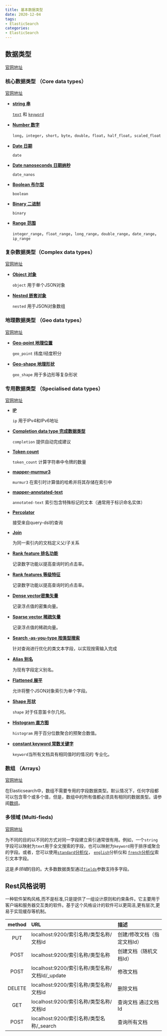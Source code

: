 ```yaml
---
title: 基本数据类型
date: 2020-12-04
tags:
- ElasticSearch
categories:
- ElasticSearch
---
```



## 数据类型

[官网地址](https://www.elastic.co/guide/en/elasticsearch/reference/current/mapping-types.html#mapping-types)

###  核心数据类型 （Core data types）

[官网地址](https://github.com/elastic/elasticsearch/edit/7.8/docs/reference/mapping/types.asciidoc)

- **[string 串](https://www.elastic.co/guide/en/elasticsearch/reference/current/string.html)**

  [`text`](https://www.elastic.co/guide/en/elasticsearch/reference/current/text.html) 和 [`keyword`](https://www.elastic.co/guide/en/elasticsearch/reference/current/keyword.html)

- **[Number 数字](https://www.elastic.co/guide/en/elasticsearch/reference/current/number.html)**

  `long`，`integer`，`short`，`byte`，`double`，`float`，`half_float`，`scaled_float`

- **[Date 日期](https://www.elastic.co/guide/en/elasticsearch/reference/current/date.html)**

  `date`

- **[Date nanoseconds 日期纳秒](https://www.elastic.co/guide/en/elasticsearch/reference/current/date_nanos.html)**

  `date_nanos`

- **[Boolean 布尔型](https://www.elastic.co/guide/en/elasticsearch/reference/current/boolean.html)**

  `boolean`

- **[Binary 二进制](https://www.elastic.co/guide/en/elasticsearch/reference/current/binary.html)**

  `binary`

- **[Range 范围](https://www.elastic.co/guide/en/elasticsearch/reference/current/range.html)**

  `integer_range`，`float_range`，`long_range`，`double_range`，`date_range`，`ip_range`

###  复杂数据类型（Complex data types）

[官网地址](https://github.com/elastic/elasticsearch/edit/7.8/docs/reference/mapping/types.asciidoc)

- **[Object 对象](https://www.elastic.co/guide/en/elasticsearch/reference/current/object.html)**

  `object` 用于单个JSON对象

- **[Nested 嵌套对象](https://www.elastic.co/guide/en/elasticsearch/reference/current/nested.html)**

  `nested` 用于JSON对象数组

###  地理数据类型 （Geo data types）

[官网地址](https://github.com/elastic/elasticsearch/edit/7.8/docs/reference/mapping/types.asciidoc)

- **[Geo-point 地理位置](https://www.elastic.co/guide/en/elasticsearch/reference/current/geo-point.html)**

  `geo_point` 纬度/经度积分

- **[Geo-shape 地理形状](https://www.elastic.co/guide/en/elasticsearch/reference/current/geo-shape.html)**

  `geo_shape` 用于多边形等复杂形状

###  专用数据类型 （Specialised data types）

[官网地址](https://github.com/elastic/elasticsearch/edit/7.8/docs/reference/mapping/types.asciidoc)

- **[IP](https://www.elastic.co/guide/en/elasticsearch/reference/current/ip.html)**

  `ip` 用于IPv4和IPv6地址

- **[ Completion data type 完成数据类型](https://www.elastic.co/guide/en/elasticsearch/reference/current/search-suggesters.html#completion-suggester)**

  `completion` 提供自动完成建议

- **[Token count](https://www.elastic.co/guide/en/elasticsearch/reference/current/token-count.html)**

  `token_count` 计算字符串中令牌的数量

- **[mapper-murmur3](https://www.elastic.co/guide/en/elasticsearch/plugins/7.8/mapper-murmur3.html)**

  `murmur3` 在索引时计算值的哈希并将其存储在索引中

- **[mapper-annotated-text](https://www.elastic.co/guide/en/elasticsearch/plugins/7.8/mapper-annotated-text.html)**

  `annotated-text` 索引包含特殊标记的文本（通常用于标识命名实体）

- **[Percolator](https://www.elastic.co/guide/en/elasticsearch/reference/current/percolator.html)**

  接受来自query-dsl的查询

- **[Join](https://www.elastic.co/guide/en/elasticsearch/reference/current/parent-join.html)**

  为同一索引内的文档定义父/子关系

- **[Rank feature 排名功能](https://www.elastic.co/guide/en/elasticsearch/reference/current/rank-feature.html)**

  记录数字功能以提高查询时的点击率。

- **[Rank features 等级特征](https://www.elastic.co/guide/en/elasticsearch/reference/current/rank-features.html)**

  记录数字功能以提高查询时的点击率。

- **[Dense vector密集矢量](https://www.elastic.co/guide/en/elasticsearch/reference/current/dense-vector.html)**

  记录浮点值的密集向量。

- **[Sparse vector 稀疏矢量](https://www.elastic.co/guide/en/elasticsearch/reference/current/sparse-vector.html)**

  记录浮点值的稀疏向量。

- **[Search -as-you-type 按类型搜索](https://www.elastic.co/guide/en/elasticsearch/reference/current/search-as-you-type.html)**

  针对查询进行优化的类文本字段，以实现按需输入完成

- **[Alias 别名](https://www.elastic.co/guide/en/elasticsearch/reference/current/alias.html)**

  为现有字段定义别名。

- **[Flattened 展平](https://www.elastic.co/guide/en/elasticsearch/reference/current/flattened.html)**

  允许将整个JSON对象索引为单个字段。

- **[Shape 形状](https://www.elastic.co/guide/en/elasticsearch/reference/current/shape.html)**

  `shape` 对于任意笛卡尔几何。

- **[Histogram 直方图](https://www.elastic.co/guide/en/elasticsearch/reference/current/histogram.html)**

  `histogram` 用于百分位数聚合的预聚合数值。

- **[constant keyword 常数关键字](https://www.elastic.co/guide/en/elasticsearch/reference/current/constant-keyword.html)**

  `keyword`当所有文档具有相同值时的情况的 专业化。

###  数组 （Arrays）

[官网地址](https://github.com/elastic/elasticsearch/edit/7.8/docs/reference/mapping/types.asciidoc)

在Elasticsearch中，数组不需要专用的字段数据类型。默认情况下，任何字段都可以包含零个或多个值，但是，数组中的所有值都必须具有相同的数据类型。请参阅[数组](https://www.elastic.co/guide/en/elasticsearch/reference/current/array.html)。

###  多领域 (Multi-fieds)

[官网地址](https://github.com/elastic/elasticsearch/edit/7.8/docs/reference/mapping/types.asciidoc)

为不同的目的以不同的方式对同一字段建立索引通常很有用。例如，一个`string`字段可以映射为`text`用于全文搜索的字段，也可以映射为`keyword`用于排序或聚合的字段。或者，您可以使用[`standard`分析仪](https://www.elastic.co/guide/en/elasticsearch/reference/current/analysis-standard-analyzer.html)， [`english`](https://www.elastic.co/guide/en/elasticsearch/reference/current/analysis-lang-analyzer.html#english-analyzer)分析仪和 [`french`分析仪](https://www.elastic.co/guide/en/elasticsearch/reference/current/analysis-lang-analyzer.html#french-analyzer)索引文本字段。

这是*多领域*的目的。大多数数据类型通过[`fields`](https://www.elastic.co/guide/en/elasticsearch/reference/current/multi-fields.html)参数支持多字段。


## Rest风格说明

一种软件架构风格,而不是标准,只是提供了一组设计原则和约束条件。它主要用于客户端和服务器交互类的软件。基于这个风格设计的软件可以更简洁,更有层次,更易于实现缓存等机制。

| method | URL                                             | 描述                        |
| :----: | :---------------------------------------------- | :-------------------------- |
|  PUT   | localhost:9200/索引名称/类型名称/文档Id         | 创建/修改文档（指定文档Id） |
|  POST  | localhost:9200/索引名称/类型名称                | 创建文档（随机文档Id）      |
|  POST  | localhost:9200/索引名称/类型名称/文档Id/_update | 修改文档                    |
| DELETE | localhost:9200/索引名称/类型名称/文档Id         | 删除文档                    |
|  GET   | localhost:9200/索引名称/类型名称/文档Id         | 查询文档 通过文档Id         |
|  POST  | localhost:9200/索引名称/类型名称/_search        | 查询所有文档                |

## 

